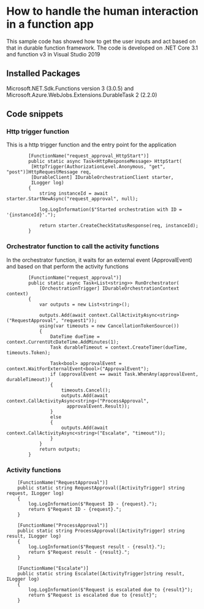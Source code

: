# How to handle the human interaction in a function app
This sample code has showed how to get the user inputs and act based on that in durable function framework. The code is developed on .NET Core 3.1 and function v3 in Visual Studio 2019

## Installed Packages
Microsoft.NET.Sdk.Functions version 3 (3.0.5) and Microsoft.Azure.WebJobs.Extensions.DurableTask 2 (2.2.0)

## Code snippets
### Http trigger function
This is a http trigger function and the entry point for the application
```
        [FunctionName("request_approval_HttpStart")]
        public static async Task<HttpResponseMessage> HttpStart(
         [HttpTrigger(AuthorizationLevel.Anonymous, "get", "post")]HttpRequestMessage req,
         [DurableClient] IDurableOrchestrationClient starter,
         ILogger log)
        {
            string instanceId = await starter.StartNewAsync("request_approval", null);

            log.LogInformation($"Started orchestration with ID = '{instanceId}'.");

            return starter.CreateCheckStatusResponse(req, instanceId);
        }
```

### Orchestrator function to call the activity functions
In the orchestrator function, it waits for an external event (ApprovalEvent) and based on that perform the activity functions
```
        [FunctionName("request_approval")]
        public static async Task<List<string>> RunOrchestrator(
            [OrchestrationTrigger] IDurableOrchestrationContext context)
        {
            var outputs = new List<string>();

            outputs.Add(await context.CallActivityAsync<string>("RequestApproval", "request1"));
            using(var timeouts = new CancellationTokenSource())
            {
                DateTime dueTime = context.CurrentUtcDateTime.AddMinutes(1);
                Task durableTimeout = context.CreateTimer(dueTime, timeouts.Token);

                Task<bool> approvalEvent = context.WaitForExternalEvent<bool>("ApprovalEvent");
                if (approvalEvent == await Task.WhenAny(approvalEvent, durableTimeout))
                {
                    timeouts.Cancel();
                    outputs.Add(await context.CallActivityAsync<string>("ProcessApproval",
                      approvalEvent.Result));
                }
                else
                {
                    outputs.Add(await context.CallActivityAsync<string>("Escalate", "timeout"));
                }
            }
            return outputs;
        }
```
  
  ### Activity functions
        [FunctionName("RequestApproval")]
        public static string RequestApproval([ActivityTrigger] string request, ILogger log)
        {
            log.LogInformation($"Request ID - {request}.");
            return $"Request ID - {request}.";
        }

        [FunctionName("ProcessApproval")]
        public static string ProcessApproval([ActivityTrigger] string result, ILogger log)
        {
            log.LogInformation($"Request result - {result}.");
            return $"Request result - {result}.";
        }

        [FunctionName("Escalate")]
        public static string Escalate([ActivityTrigger]string result, ILogger log)
        {
            log.LogInformation($"Request is escalated due to {result}");
            return $"Request is escalated due to {result}";
        }
  ```
